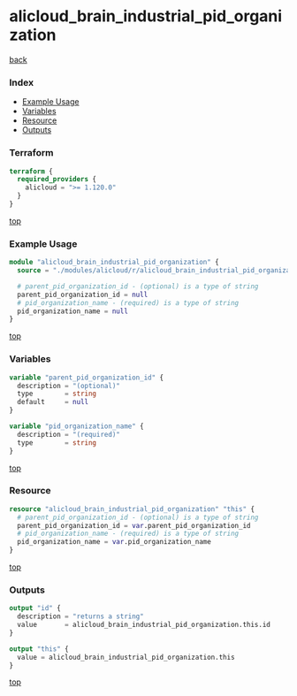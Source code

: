# alicloud_brain_industrial_pid_organization

[back](../alicloud.md)

### Index

- [Example Usage](#example-usage)
- [Variables](#variables)
- [Resource](#resource)
- [Outputs](#outputs)

### Terraform

```terraform
terraform {
  required_providers {
    alicloud = ">= 1.120.0"
  }
}
```

[top](#index)

### Example Usage

```terraform
module "alicloud_brain_industrial_pid_organization" {
  source = "./modules/alicloud/r/alicloud_brain_industrial_pid_organization"

  # parent_pid_organization_id - (optional) is a type of string
  parent_pid_organization_id = null
  # pid_organization_name - (required) is a type of string
  pid_organization_name = null
}
```

[top](#index)

### Variables

```terraform
variable "parent_pid_organization_id" {
  description = "(optional)"
  type        = string
  default     = null
}

variable "pid_organization_name" {
  description = "(required)"
  type        = string
}
```

[top](#index)

### Resource

```terraform
resource "alicloud_brain_industrial_pid_organization" "this" {
  # parent_pid_organization_id - (optional) is a type of string
  parent_pid_organization_id = var.parent_pid_organization_id
  # pid_organization_name - (required) is a type of string
  pid_organization_name = var.pid_organization_name
}
```

[top](#index)

### Outputs

```terraform
output "id" {
  description = "returns a string"
  value       = alicloud_brain_industrial_pid_organization.this.id
}

output "this" {
  value = alicloud_brain_industrial_pid_organization.this
}
```

[top](#index)